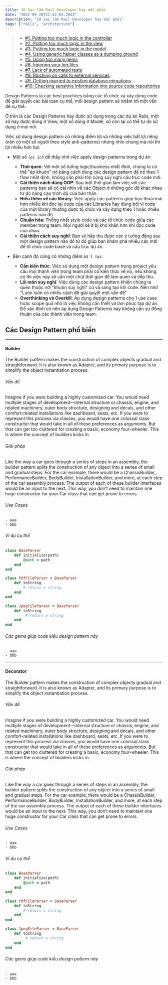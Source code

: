 ```yaml
---
title: 10 Sai lầm Rail Developer hay mắc phải
date: "2021-09-20T22:12:03.284Z"
description: "10 Sai lầm Rail Developer hay mắc phải"
tags: ["rails", "architecture"]
---
```

> - [#1. Putting too much logic in the controller](#1)
> - [#2. Putting too much logic in the view](#2)
> - [#3. Putting too much logic in the model](#3)
> - [#4. Using generic helper classes as a dumping ground](#)
> - [#5. Using too many gems](#)
> - [#6. Ignoring your log files](#)
> - [#7. Lack of automated tests](#)
> - [#8. Blocking on calls to external services](#)
> - [#9. Getting married to existing database migrations](#)
> - [#10. Checking sensitive information into source code repositories](#)

Design Patterns là các best practices bằng các tổ chức và xây dựng code để giải quyết các bài toán cụ thể, mỗi design pattern sẽ nhắm tới một vấn đề cụ thể.

Ở trên là các Design Patterns hay được sử dụng trong các dự án Rails, một số hay được dùng ở View, một số dùng ở Model, số còn lại có thể  tự do sử dụng ở mọi nơi.

Việc sử dụng design pattern có những điểm lợi và những việc bất lợi riêng (nên có một số người theo style anti-patterns) nhưng nhìn chung mà nói thì lợi nhiều hơn hại.

* Một số  *`lợi ích`* dễ thấy nhờ việc apply design patterns trong dự án:
    - **Thói quen**: Với một số luồng logic/business nhất định, chúng ta có thể "ép khuôn" nó bằng cách dùng các design pattern để nó theo 1 flow nhất định, không cần phải tốn công suy nghĩ cấu trúc code mới.
    - **Cải thiện cách dùng OOP**: Sau một thời gian làm việc với các patterns bạn sẽ có cái nhìn về các Object ở những góc độ khác nhau từ đó nâng cao trình độ của bản thân.
    - **Hiểu thêm về các library**: Việc apply các patterns giúp bạn thoải mái hơn nhiều khi đọc lại code của các Libraries hay dùng bởi vì code của một library thường được tổ chức và xây dựng theo 1 hoặc nhiều patterns nào đó
    - **Chuẩn hóa**: Thống nhất style code và các tổ chức code giữa các member trong team. Mọi người sẽ ít bị khó khăn hơn khi đọc code của nhau.
    - **Cải thiện cách suy nghĩ**: Bạn sẽ hấp thu được các ý tưởng đằng sau một design pattern nào đó từ đó giúp bạn khám phá nhiều các mới để tổ chức code base và cấu trúc dự án.

* Bên cạnh đó cũng có những điểm *`bất lợi`*:
    - **Cần kiến thức**: Việc sử dụng một design pattern trong project yêu cầu mọi thành viên trong team phải có kiến thức về nó, nếu không có thì việc này sẽ cần một chút thời gian để làm quen và tiếp thu.
    - **Lối mòn suy nghĩ**: Việc dùng các design pattern khiến chúng ta quen thuộc với "khuôn suy nghĩ" cũ và sáng tạo khi code. Nên nhớ "Luôn luôn có nhiều cách để giải quyết một vấn đề"
    - **Overthinking và Overkill**: Áp dụng design patterns cho 1 use case hoặc scope quá nhỏ là việc không cần thiết và làm phức tạp dự án. Để xác định có nên áp dụng Design Patterns hay không cần sự đồng thuận của các thành viên trong team.


## Các Design Pattern phổ biến
------
#### <a name="builder"></a>Builder

The Builder pattern makes the construction of complex objects gradual and straightforward. It is also known as Adapter, and its primary purpose is to simplify the object instantiation process.

###### Vấn đề
Imagine if you were building a highly customized car. You would need multiple stages of development—internal structure or chassis, engine, and related machinery, outer body structure, designing and decals, and other comfort-related installations like dashboard, seats, etc. If you were to represent this process via classes, you would have one colossal class constructor that would take in all of these preferences as arguments. But that can get too cluttered for creating a basic, economy four-wheeler. This is where the concept of builders kicks in.

###### Giải pháp

Like the way a car goes through a series of steps in an assembly, the builder pattern splits the construction of any object into a series of small and gradual steps. For the car example, there would be a ChassisBuilder, PerformanceBuilder, BodyBuilder, InstallationBuilder, and more, at each step of the car assembly process. The output of each of these builder interfaces would be an input to the next. This way, you don’t need to maintain one huge constructor for your Car class that can get prone to errors.

###### Use Cases
    - aaa
    - bbb

###### Ví dụ cụ thể

```ruby
class BaseParser
    def initialize(path)
        @path = path
    end
end

class PdfFileParser < BaseParser
    def toString
        # return a string
    end
end

class JpegFileParser < BaseParser
    def toString
         # return a string
    end
end
```

###### Các gems giúp code kiểu design pattern này
    - aaa
    - bbb
------
#### <a name="decorator"></a>Decorator

The Builder pattern makes the construction of complex objects gradual and straightforward. It is also known as Adapter, and its primary purpose is to simplify the object instantiation process.

###### Vấn đề
Imagine if you were building a highly customized car. You would need multiple stages of development—internal structure or chassis, engine, and related machinery, outer body structure, designing and decals, and other comfort-related installations like dashboard, seats, etc. If you were to represent this process via classes, you would have one colossal class constructor that would take in all of these preferences as arguments. But that can get too cluttered for creating a basic, economy four-wheeler. This is where the concept of builders kicks in.

###### Giải pháp

Like the way a car goes through a series of steps in an assembly, the builder pattern splits the construction of any object into a series of small and gradual steps. For the car example, there would be a ChassisBuilder, PerformanceBuilder, BodyBuilder, InstallationBuilder, and more, at each step of the car assembly process. The output of each of these builder interfaces would be an input to the next. This way, you don’t need to maintain one huge constructor for your Car class that can get prone to errors.

###### Use Cases
    - aaa
    - bbb

###### Ví dụ cụ thể

```ruby
class BaseParser
    def initialize(path)
        @path = path
    end
end

class PdfFileParser < BaseParser
    def toString
        # return a string
    end
end

class JpegFileParser < BaseParser
    def toString
         # return a string
    end
end
```

###### Các gems giúp code kiểu design pattern này
    - aaa
    - bbb